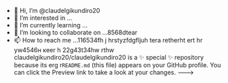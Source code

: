 - 👋 Hi, I’m @claudelgikundiro20
- 👀 I’m interested in ...
- 🌱 I’m currently learning ...
- 💞️ I’m looking to collaborate on ...8568dtear
- 📫 How to reach me ...116534fh j hrstyzfdgfljuh tera retherht ert hr yw4546н кеer h
22g43t34hw rthw
claudelgikundiro20/claudelgikundiro20 is a ✨ special ✨ repository because its erg r`README.md` (this file) appears on your GitHub profile.
You can click the Preview link to take a look at your changes.
--->
